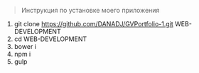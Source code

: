 > Инструкция по установке моего приложения

1. git clone https://github.com/DANADJ/GVPortfolio-1.git WEB-DEVELOPMENT
2. cd WEB-DEVELOPMENT
3. bower i
4. npm i
5. gulp